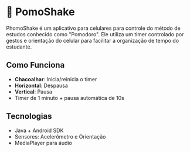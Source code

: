 # 🍅 PomoShake

PhomoShake é um aplicativo para celulares para controle do método de estudos conhecido como "Pomodoro". Ele utiliza um timer controlado por gestos e orientação do celular para facilitar a organização
de tempo do estudante.

## Como Funciona

- **Chacoalhar**: Inicia/reinicia o timer
- **Horizontal**: Despausa 
- **Vertical**: Pausa
- Timer de 1 minuto + pausa automática de 10s


## Tecnologias

- Java + Android SDK
- Sensores: Acelerômetro e Orientação
- MediaPlayer para áudio
